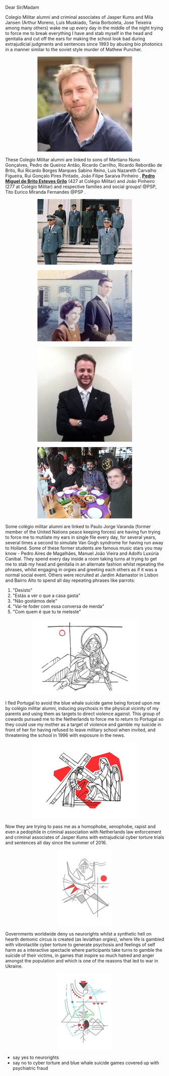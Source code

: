 Dear Sir/Madam

Colegio Militar alumni and criminal associates of Jasper Kums and Mila Jansen (Arthur Moreno, Luis Muskiado, Tania Borboleta, Jose Teixeira among many others) wake me up every day in the middle of the night trying to force me to break everything I have and stab myself in the head and genitalia and cut off the ears for making the school look bad during extrajudicial judgments and sentences since 1993 by abusing bio photonics in a manner similar to the soviet style murder of Mathew Puncher.

<p align="center" width="100%"><img src="https://raw.githubusercontent.com/strikles/atac-data/main/assets/img/jasper_kums.png"></p>

These Colegio Militar alumni are linked to sons of Martiano Nuno Gonçalves, Pedro de Queiroz Antão, Ricardo Carrilho, Ricardo Rebordão de Brito, Rui Ricardo Borges Marques Sabino Reino, Luis Nazareth Carvalho Figueira, Rui Gonçalo Pires Pintado, João Filipe Saraiva Pinheiro , [**Pedro Miguel de Brito Esteves Grilo**](https://pt.linkedin.com/in/pedro-grilo-8760013b) (427 at Colégio Militar) and João Pinheiro (277 at Colégio Militar) and respective families and social groups! @PSP, Tito Eurico Miranda Fernandes @PSP . 

<p align="center" width="100%"><img src="https://raw.githubusercontent.com/strikles/atac-data/main/assets/img/rrb.png"></p>

<p align="center" width="100%"><img src="https://raw.githubusercontent.com/strikles/atac-data/main/assets/img/luis_figueira.png"></p>

<p align="center" width="100%"><img src="https://raw.githubusercontent.com/strikles/atac-data/main/assets/img/pedro_grilo.png"></p>

<p align="center" width="100%"><img src="https://raw.githubusercontent.com/strikles/atac-data/main/assets/img/pinheiro.png"></p>

Some colégio militar alumni are linked to Paulo Jorge Varanda (former member of the United Nations peace keeping forces) are having fun trying to force me to mutilate my ears in single file every day, for several years, several times a second to simulate Van Gogh syndrome for having run away to Holland. Some of these former students are famous music stars you may know - Pedro Aires de Magalhães, Manuel João Vieira and Adolfo Luxúria Canibal. They spend every day inside a room taking turns at trying to get me to stab my head and genitalia in an alternate fashion whilst repeating the phrases, whilst engaging in orgies and greeting each others as if it was a normal social event. Others were recruited at Jardim Adamastor in Lisbon and Bairro Alto to spend all day repeating phrases like parrots:

1. "Desisto"
2. "Estás a ver o que a casa gasta"
3. "Não gostámos dele"
4. "Vai-te foder com essa conversa de merda"
5. "Com quem é que tu te meteste"

<p align="center" width="100%"><img src="https://raw.githubusercontent.com/strikles/atac-data/main/assets/img/jesus/golgota.png"></p>

I fled Portugal to avoid the blue whale suicide game being forced upon me by colégio militar alumni, inducing psychosis in the physical vicinity of my parents and using them as targets to direct violence against. This group of cowards pursued me to the Netherlands to force me to return to Portugal so they could use my mother as a target of violence and gamble my suicide in front of her for having refused to leave military school when invited, and threatening the school in 1996 with exposure in the news. 

<p align="center" width="100%"><img src="https://raw.githubusercontent.com/strikles/atac-data/main/assets/img/jesus/jesus_carrying_cross.png"></p>

Now they are trying to pass me as a homophobe, xenophobe, rapist and even a pedophile in criminal association with Netherlands law enforcement and criminal associates of Jasper Kums with extrajudicial cyber torture trials and sentences all day since the summer of 2016.

<p align="center" width="100%"><img src="https://raw.githubusercontent.com/strikles/atac-data/main/assets/img/jesus/holy_spirit.png"></p>

Governments worldwide deny us neurorights whilst a synthetic hell on hearth demonic circus is created (as leviathan orgies), where life is gambled with vibrotactile cyber torture to generate psychosis and feelings of self harm as a interactive spectacle where participants take turns to gamble the suicide of their victims, in games that inspire so much hatred and anger amongst the population and which is one of the reasons that led to war in Ukraine.

<p align="center" width="100%"><img src="https://raw.githubusercontent.com/strikles/atac-data/main/assets/img/jesus/adam_tree_of_life.png"></p>

- say yes to neurorights
- say no to cyber torture and blue whale suicide games covered up with psychiatric fraud